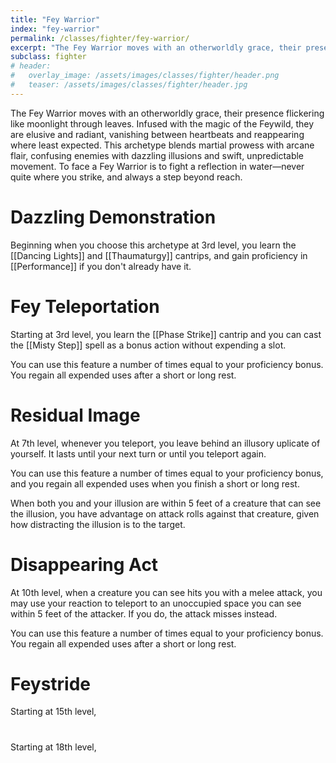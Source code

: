 ```yaml
---
title: "Fey Warrior"
index: "fey-warrior"
permalink: /classes/fighter/fey-warrior/
excerpt: "The Fey Warrior moves with an otherworldly grace, their presence flickering like moonlight through leaves."
subclass: fighter
# header:
#   overlay_image: /assets/images/classes/fighter/header.png
#   teaser: /assets/images/classes/fighter/header.jpg
---
```

The Fey Warrior moves with an otherworldly grace, their presence flickering like moonlight through leaves. Infused with the magic of the Feywild, they are elusive and radiant, vanishing between heartbeats and reappearing where least expected. This archetype blends martial prowess with arcane flair, confusing enemies with dazzling illusions and swift, unpredictable movement. To face a Fey Warrior is to fight a reflection in water—never quite where you strike, and always a step beyond reach.


# Dazzling Demonstration 
Beginning when you choose this archetype at 3rd level, you learn the [[Dancing Lights]] and [[Thaumaturgy]] cantrips, and gain proficiency in [[Performance]] if you don't already have it.

# Fey Teleportation
Starting at 3rd level, you learn the [[Phase Strike]] cantrip and you can cast the [[Misty Step]] spell as a bonus action without expending a slot.

You can use this feature a number of times equal to your proficiency bonus. You regain all expended uses after a short or long rest.

# Residual Image
At 7th level, whenever you teleport, you leave behind an illusory uplicate of yourself. It lasts until your next turn or until you teleport again.

You can use this feature a number of times equal to your proficiency bonus, and you regain all expended uses when you finish a short or long rest.

When both you and your illusion are within 5 feet of a creature that can see the illusion, you have advantage on attack rolls against that creature, given how distracting the illusion is to the target.

# Disappearing Act
At 10th level, when a creature you can see hits you with a melee attack, you may use your reaction to teleport to an unoccupied space you can see within 5 feet of the attacker. If you do, the attack misses instead.

You can use this feature a number of times equal to your proficiency bonus. You regain all expended uses after a short or long rest.

# Feystride
Starting at 15th level, 

#
Starting at 18th level,
